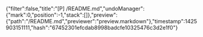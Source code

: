 {"filter":false,"title":"[P] /README.md","undoManager":{"mark":0,"position":-1,"stack":[]},"preview":{"path":"/README.md","previewer":"preview.markdown"},"timestamp":1425903151111,"hash":"67452301efcdab8998badcfe10325476c3d2e1f0"}